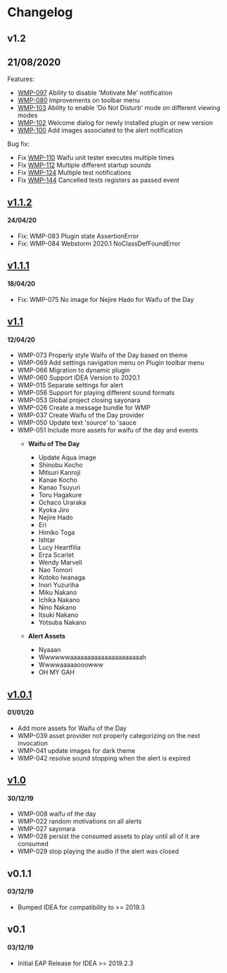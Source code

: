 # Changelog

## v1.2
## 21/08/2020
Features:

* [WMP-097](https://github.com/zd-zero/waifu-motivator-plugin/issues/97) Ability to disable 'Motivate Me' notification
* [WMP-080](https://github.com/zd-zero/waifu-motivator-plugin/issues/80) Improvements on toolbar menu
* [WMP-103](https://github.com/zd-zero/waifu-motivator-plugin/issues/103) Ability to enable 'Do Not Disturb' mode on different viewing modes
* [WMP-102](https://github.com/zd-zero/waifu-motivator-plugin/issues/102) Welcome dialog for newly installed plugin or new version
* [WMP-100](https://github.com/zd-zero/waifu-motivator-plugin/issues/100) Add images associated to the alert notification

Bug fix:

* Fix [WMP-110](https://github.com/zd-zero/waifu-motivator-plugin/issues/110) Waifu unit tester executes multiple times
* Fix [WMP-112](https://github.com/zd-zero/waifu-motivator-plugin/issues/112) Multiple different startup sounds
* Fix [WMP-124](https://github.com/zd-zero/waifu-motivator-plugin/issues/124) Multiple test notifications
* Fix [WMP-144](https://github.com/zd-zero/waifu-motivator-plugin/issues/144) Cancelled tests registers as passed event

## [v1.1.2](https://github.com/zd-zero/waifu-motivator-plugin/releases/tag/v1.1.2)
#### 24/04/20
* Fix: WMP-083 Plugin state AssertionError
* Fix: WMP-084 Webstorm 2020.1 NoClassDefFoundError

## [v1.1.1](https://github.com/zd-zero/waifu-motivator-plugin/releases/tag/v1.1.1)
#### 18/04/20
* Fix: WMP-075 No image for Nejire Hado for Waifu of the Day

## [v1.1](https://github.com/zd-zero/waifu-motivator-plugin/releases/tag/v1.1)
#### 12/04/20
* WMP-073 Properly style Waifu of the Day based on theme
* WMP-069 Add settings navigation menu on Plugin toolbar menu
* WMP-066 Migration to dynamic plugin
* WMP-060 Support IDEA Version to 2020.1
* WMP-015 Separate settings for alert
* WMP-056 Support for playing different sound formats
* WMP-053 Global project closing sayonara
* WMP-026 Create a message bundle for WMP
* WMP-037 Create Waifu of the Day provider
* WMP-050 Update text 'source' to 'sauce
* WMP-051 Include more assets for waifu of the day and events
  * **Waifu of The Day**
    * Update Aqua image
    * Shinobu Kocho
    * Mitsuri Kanroji
    * Kanae Kocho
    * Kanao Tsuyuri
    * Toru Hagakure
    * Ochaco Uraraka
    * Kyoka Jiro
    * Nejire Hado
    * Eri
    * Himiko Toga
    * Ishtar
    * Lucy Heartfilia
    * Erza Scarlet
    * Wendy Marvell
    * Nao Tomori
    * Kotoko Iwanaga
    * Inori Yuzuriha
    * Miku Nakano
    * Ichika Nakano
    * Nino Nakano
    * Itsuki Nakano
    * Yotsuba Nakano

  * **Alert Assets**
    * Nyaaan
    * Wwwwwwaaaaaaaaaaaaaaaaaaaaah
    * Wwwwaaaaaooowww
    * OH MY GAH


## [v1.0.1](https://github.com/zd-zero/waifu-motivator-plugin/releases/tag/v1.0.1)
#### 01/01/20
* Add more assets for Waifu of the Day
* WMP-039 asset provider not properly categorizing on the next invocation
* WMP-041 update images for dark theme
* WMP-042 resolve sound stopping when the alert is expired

## [v1.0](https://github.com/zd-zero/waifu-motivator-plugin/releases/tag/v1.0)
#### 30/12/19
* WMP-008 waifu of the day
* WMP-022 random motivations on all alerts
* WMP-027 sayonara
* WMP-028 persist the consumed assets to play until all of it are consumed
* WMP-029 stop playing the audio if the alert was closed

## v0.1.1
#### 03/12/19
* Bumped IDEA for compatibility to >= 2019.3

## v0.1
#### 03/12/19
* Initial EAP Release for IDEA >= 2019.2.3
